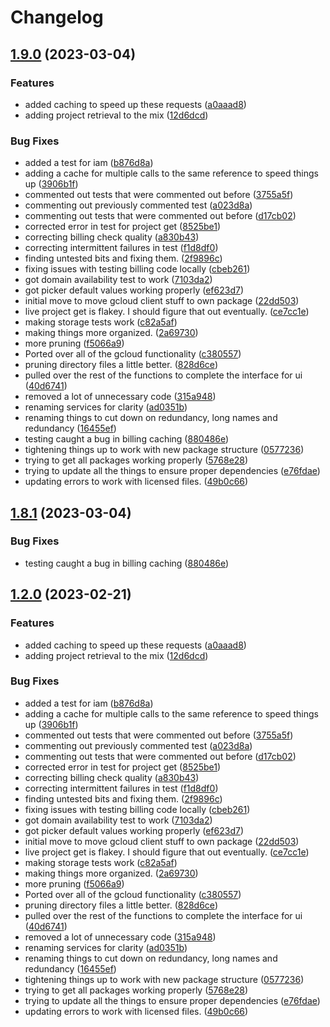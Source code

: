 # Changelog

## [1.9.0](https://github.com/GoogleCloudPlatform/deploystack/compare/gcloud-v1.8.1...gcloud/v1.9.0) (2023-03-04)


### Features

* added caching to speed up these requests ([a0aaad8](https://github.com/GoogleCloudPlatform/deploystack/commit/a0aaad877b643181757d84e37621109f9e2f9d5a))
* adding project retrieval to the mix ([12d6dcd](https://github.com/GoogleCloudPlatform/deploystack/commit/12d6dcd92e8f9b3b6a9bc8a9b987a40cb5998966))


### Bug Fixes

* added a test for iam ([b876d8a](https://github.com/GoogleCloudPlatform/deploystack/commit/b876d8a0fb64828efbd5db8667c7e961a44131ef))
* adding a cache for multiple calls to the same reference to speed things up ([3906b1f](https://github.com/GoogleCloudPlatform/deploystack/commit/3906b1f2b061e197613df546f3aea4445666742b))
* commented out tests that were commented out before ([3755a5f](https://github.com/GoogleCloudPlatform/deploystack/commit/3755a5f5ca3c4f182e545112b4cc1ae619ded1b1))
* commenting out previously commented test ([a023d8a](https://github.com/GoogleCloudPlatform/deploystack/commit/a023d8a2115a7f6d83d52f989db175ba3433f6d2))
* commenting out tests that were commented out before ([d17cb02](https://github.com/GoogleCloudPlatform/deploystack/commit/d17cb02b8959e564b8d32fa9d78cff2dd7f535e2))
* corrected error in test for project get ([8525be1](https://github.com/GoogleCloudPlatform/deploystack/commit/8525be1627891cbe535842e9d998186c98467e8e))
* correcting billing check quality ([a830b43](https://github.com/GoogleCloudPlatform/deploystack/commit/a830b43c443dd6fea60b5ddd41ec3e096c7b9cd4))
* correcting intermittent failures in test ([f1d8df0](https://github.com/GoogleCloudPlatform/deploystack/commit/f1d8df023a176c6e604c1baf0ef3687faabe1c1b))
* finding untested bits and fixing them. ([2f9896c](https://github.com/GoogleCloudPlatform/deploystack/commit/2f9896ca0da509bc8b0e2611dc706618c41b26dd))
* fixing issues with testing billing code locally ([cbeb261](https://github.com/GoogleCloudPlatform/deploystack/commit/cbeb2618008bc2b048044f6d3554b905b30c9c09))
* got domain availability test to work ([7103da2](https://github.com/GoogleCloudPlatform/deploystack/commit/7103da2c83a1af3cb84ef4981a66ff93ef4506e6))
* got picker default values working properly ([ef623d7](https://github.com/GoogleCloudPlatform/deploystack/commit/ef623d748107ee0cb13e30082926bbeeb5015edb))
* initial move to move gcloud client stuff to own package ([22dd503](https://github.com/GoogleCloudPlatform/deploystack/commit/22dd50354c32014ec6b845cd30ebff8c33a64aa2))
* live project get is flakey. I should figure that out eventually. ([ce7cc1e](https://github.com/GoogleCloudPlatform/deploystack/commit/ce7cc1e91515e6cf59f4a472e661c2e01e09f50f))
* making storage tests work ([c82a5af](https://github.com/GoogleCloudPlatform/deploystack/commit/c82a5afb2bcc92ff80d0da825d8974bf50602afa))
* making things more organized. ([2a69730](https://github.com/GoogleCloudPlatform/deploystack/commit/2a697304310a5ee0780b621d22854f74459bd109))
* more pruning ([f5066a9](https://github.com/GoogleCloudPlatform/deploystack/commit/f5066a9f3cb398e81882c4c4f3fee241d84c8875))
* Ported over all of the gcloud functionality ([c380557](https://github.com/GoogleCloudPlatform/deploystack/commit/c38055786c572a6d90b6c8b24952f5a909f507c2))
* pruning directory files a little better. ([828d6ce](https://github.com/GoogleCloudPlatform/deploystack/commit/828d6ce19b80bd9f6463848008dea07b7a578eae))
* pulled over the rest of the functions to complete the interface for ui ([40d6741](https://github.com/GoogleCloudPlatform/deploystack/commit/40d674124d0681ded6c61d39b1906f758e43ed5a))
* removed a lot of unnecessary code ([315a948](https://github.com/GoogleCloudPlatform/deploystack/commit/315a948ca317de7f6634361fda93ea5146c36be8))
* renaming services for clarity ([ad0351b](https://github.com/GoogleCloudPlatform/deploystack/commit/ad0351bee366b24e4dd7885b7f195ad276e8885b))
* renaming things to cut down on redundancy, long names and redundancy ([16455ef](https://github.com/GoogleCloudPlatform/deploystack/commit/16455ef6df7cc3b0d86fd914b3c2877bb431c542))
* testing caught a bug in billing caching ([880486e](https://github.com/GoogleCloudPlatform/deploystack/commit/880486e8671df47d5bfa55729c4c015a7691789f))
* tightening things up to work with new package structure ([0577236](https://github.com/GoogleCloudPlatform/deploystack/commit/0577236e7c58b561477b0d6b142561d6abd6927d))
* trying to get all packages working properly ([5768e28](https://github.com/GoogleCloudPlatform/deploystack/commit/5768e2828529e17974feb8f1fe43feb706329f70))
* trying to update all the things to ensure proper dependencies ([e76fdae](https://github.com/GoogleCloudPlatform/deploystack/commit/e76fdae2123f6997268c7bc8a552e8f552e24a49))
* updating errors to work with licensed files. ([49b0c66](https://github.com/GoogleCloudPlatform/deploystack/commit/49b0c66298af5dd9ad141bd115c59acdffcb216f))

## [1.8.1](https://github.com/GoogleCloudPlatform/deploystack/compare/gcloud/v1.2.0...gcloud/v1.8.1) (2023-03-04)


### Bug Fixes

* testing caught a bug in billing caching ([880486e](https://github.com/GoogleCloudPlatform/deploystack/commit/880486e8671df47d5bfa55729c4c015a7691789f))

## [1.2.0](https://github.com/GoogleCloudPlatform/deploystack/compare/gcloud-v1.1.1...gcloud/v1.2.0) (2023-02-21)


### Features

* added caching to speed up these requests ([a0aaad8](https://github.com/GoogleCloudPlatform/deploystack/commit/a0aaad877b643181757d84e37621109f9e2f9d5a))
* adding project retrieval to the mix ([12d6dcd](https://github.com/GoogleCloudPlatform/deploystack/commit/12d6dcd92e8f9b3b6a9bc8a9b987a40cb5998966))


### Bug Fixes

* added a test for iam ([b876d8a](https://github.com/GoogleCloudPlatform/deploystack/commit/b876d8a0fb64828efbd5db8667c7e961a44131ef))
* adding a cache for multiple calls to the same reference to speed things up ([3906b1f](https://github.com/GoogleCloudPlatform/deploystack/commit/3906b1f2b061e197613df546f3aea4445666742b))
* commented out tests that were commented out before ([3755a5f](https://github.com/GoogleCloudPlatform/deploystack/commit/3755a5f5ca3c4f182e545112b4cc1ae619ded1b1))
* commenting out previously commented test ([a023d8a](https://github.com/GoogleCloudPlatform/deploystack/commit/a023d8a2115a7f6d83d52f989db175ba3433f6d2))
* commenting out tests that were commented out before ([d17cb02](https://github.com/GoogleCloudPlatform/deploystack/commit/d17cb02b8959e564b8d32fa9d78cff2dd7f535e2))
* corrected error in test for project get ([8525be1](https://github.com/GoogleCloudPlatform/deploystack/commit/8525be1627891cbe535842e9d998186c98467e8e))
* correcting billing check quality ([a830b43](https://github.com/GoogleCloudPlatform/deploystack/commit/a830b43c443dd6fea60b5ddd41ec3e096c7b9cd4))
* correcting intermittent failures in test ([f1d8df0](https://github.com/GoogleCloudPlatform/deploystack/commit/f1d8df023a176c6e604c1baf0ef3687faabe1c1b))
* finding untested bits and fixing them. ([2f9896c](https://github.com/GoogleCloudPlatform/deploystack/commit/2f9896ca0da509bc8b0e2611dc706618c41b26dd))
* fixing issues with testing billing code locally ([cbeb261](https://github.com/GoogleCloudPlatform/deploystack/commit/cbeb2618008bc2b048044f6d3554b905b30c9c09))
* got domain availability test to work ([7103da2](https://github.com/GoogleCloudPlatform/deploystack/commit/7103da2c83a1af3cb84ef4981a66ff93ef4506e6))
* got picker default values working properly ([ef623d7](https://github.com/GoogleCloudPlatform/deploystack/commit/ef623d748107ee0cb13e30082926bbeeb5015edb))
* initial move to move gcloud client stuff to own package ([22dd503](https://github.com/GoogleCloudPlatform/deploystack/commit/22dd50354c32014ec6b845cd30ebff8c33a64aa2))
* live project get is flakey. I should figure that out eventually. ([ce7cc1e](https://github.com/GoogleCloudPlatform/deploystack/commit/ce7cc1e91515e6cf59f4a472e661c2e01e09f50f))
* making storage tests work ([c82a5af](https://github.com/GoogleCloudPlatform/deploystack/commit/c82a5afb2bcc92ff80d0da825d8974bf50602afa))
* making things more organized. ([2a69730](https://github.com/GoogleCloudPlatform/deploystack/commit/2a697304310a5ee0780b621d22854f74459bd109))
* more pruning ([f5066a9](https://github.com/GoogleCloudPlatform/deploystack/commit/f5066a9f3cb398e81882c4c4f3fee241d84c8875))
* Ported over all of the gcloud functionality ([c380557](https://github.com/GoogleCloudPlatform/deploystack/commit/c38055786c572a6d90b6c8b24952f5a909f507c2))
* pruning directory files a little better. ([828d6ce](https://github.com/GoogleCloudPlatform/deploystack/commit/828d6ce19b80bd9f6463848008dea07b7a578eae))
* pulled over the rest of the functions to complete the interface for ui ([40d6741](https://github.com/GoogleCloudPlatform/deploystack/commit/40d674124d0681ded6c61d39b1906f758e43ed5a))
* removed a lot of unnecessary code ([315a948](https://github.com/GoogleCloudPlatform/deploystack/commit/315a948ca317de7f6634361fda93ea5146c36be8))
* renaming services for clarity ([ad0351b](https://github.com/GoogleCloudPlatform/deploystack/commit/ad0351bee366b24e4dd7885b7f195ad276e8885b))
* renaming things to cut down on redundancy, long names and redundancy ([16455ef](https://github.com/GoogleCloudPlatform/deploystack/commit/16455ef6df7cc3b0d86fd914b3c2877bb431c542))
* tightening things up to work with new package structure ([0577236](https://github.com/GoogleCloudPlatform/deploystack/commit/0577236e7c58b561477b0d6b142561d6abd6927d))
* trying to get all packages working properly ([5768e28](https://github.com/GoogleCloudPlatform/deploystack/commit/5768e2828529e17974feb8f1fe43feb706329f70))
* trying to update all the things to ensure proper dependencies ([e76fdae](https://github.com/GoogleCloudPlatform/deploystack/commit/e76fdae2123f6997268c7bc8a552e8f552e24a49))
* updating errors to work with licensed files. ([49b0c66](https://github.com/GoogleCloudPlatform/deploystack/commit/49b0c66298af5dd9ad141bd115c59acdffcb216f))
